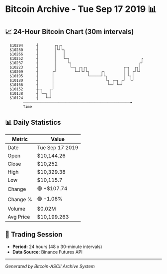 # Bitcoin Archive - Tue Sep 17 2019 📊

## 📈 24-Hour Bitcoin Chart (30m intervals)

```
  $10294      ┤       ┌┐┌┐                                     
  $10280      ┤       │└┘└┐                                    
  $10266      ┤       │   │                                    
  $10252      ┤       │   └─┐                                ┌ 
  $10237      ┤       │     └┐                              ┌┘ 
  $10223      ┤       │      └─┐ ┌┐┌┐                ┌─┐  ┌┐│  
  $10209      ┤      ┌┘        └─┘└┘└┐     ┌┐        │ │ ┌┘└┘  
  $10195      ┤      │               └─────┘└┐       │ └┐│     
  $10180      ┤      │                       └┐ ┌─┐ ┌┘  └┘     
  $10166      ┤      │                        └─┘ └─┘          
  $10152      ┼─┐   ┌┘                                         
  $10138      ┤ └─┐ │                                          
  $10124      ┤   └─┘                                          
        ────────────────────────────────────────────────→
        Time
```

## 📊 Daily Statistics

| Metric | Value |
|--------|-------|
| Date | Tue Sep 17 2019 |
| Open | $10,144.26 |
| Close | $10,252 |
| High | $10,329.38 |
| Low | $10,115.7 |
| Change | 🟢 +$107.74 |
| Change % | 🟢 +1.06% |
| Volume | $0.02M |
| Avg Price | $10,199.263 |

## 📅 Trading Session

- **Period:** 24 hours (48 x 30-minute intervals)
- **Data Source:** Binance Futures API

---
*Generated by Bitcoin-ASCII Archive System*
